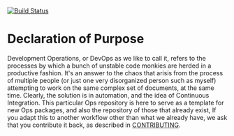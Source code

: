 [![Build Status](https://travis-ci.org/MySolace/Operations.svg?branch=master)](https://travis-ci.org/MySolace/Operations)

# Declaration of Purpose

Development Operations, or DevOps as we like to call it, refers to the processes by which a bunch
of unstable code monkies are herded in a productive fashion. It's an answer to the chaos that
arisis from the process of multiple people (or just one very disorganized person such as myself)
attempting to work on the same complex set of documents, at the same time. Clearly, the solution
is in automation, and the idea of Continuous Integration. This particular Ops repository is here
to serve as a template for new Ops packages, and also the repository of those that already exist,
If you adapt this to another workflow other than what we already have, we ask that you 
contribute it back, as described in [CONTRIBUTING](CONTRIBUTING.markdown).
